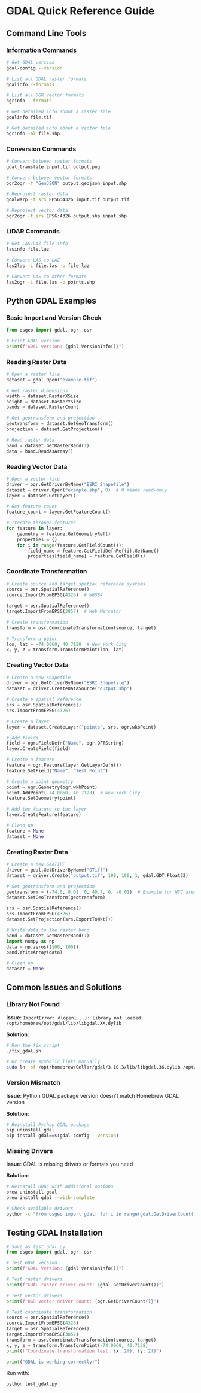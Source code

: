 # GDAL Quick Reference Guide

## Command Line Tools

### Information Commands

```bash
# Get GDAL version
gdal-config --version

# List all GDAL raster formats
gdalinfo --formats

# List all OGR vector formats
ogrinfo --formats

# Get detailed info about a raster file
gdalinfo file.tif

# Get detailed info about a vector file
ogrinfo -al file.shp
```

### Conversion Commands

```bash
# Convert between raster formats
gdal_translate input.tif output.png

# Convert between vector formats
ogr2ogr -f "GeoJSON" output.geojson input.shp

# Reproject raster data
gdalwarp -t_srs EPSG:4326 input.tif output.tif

# Reproject vector data
ogr2ogr -t_srs EPSG:4326 output.shp input.shp
```

### LiDAR Commands

```bash
# Get LAS/LAZ file info
lasinfo file.laz

# Convert LAS to LAZ
las2las -i file.las -o file.laz

# Convert LAS to other formats
las2ogr -i file.las -o points.shp
```

## Python GDAL Examples

### Basic Import and Version Check

```python
from osgeo import gdal, ogr, osr

# Print GDAL version
print(f"GDAL version: {gdal.VersionInfo()}")
```

### Reading Raster Data

```python
# Open a raster file
dataset = gdal.Open("example.tif")

# Get raster dimensions
width = dataset.RasterXSize
height = dataset.RasterYSize
bands = dataset.RasterCount

# Get geotransform and projection
geotransform = dataset.GetGeoTransform()
projection = dataset.GetProjection()

# Read raster data
band = dataset.GetRasterBand(1)
data = band.ReadAsArray()
```

### Reading Vector Data

```python
# Open a vector file
driver = ogr.GetDriverByName("ESRI Shapefile")
dataset = driver.Open("example.shp", 0)  # 0 means read-only
layer = dataset.GetLayer()

# Get feature count
feature_count = layer.GetFeatureCount()

# Iterate through features
for feature in layer:
    geometry = feature.GetGeometryRef()
    properties = {}
    for i in range(feature.GetFieldCount()):
        field_name = feature.GetFieldDefnRef(i).GetName()
        properties[field_name] = feature.GetField(i)
```

### Coordinate Transformation

```python
# Create source and target spatial reference systems
source = osr.SpatialReference()
source.ImportFromEPSG(4326)  # WGS84

target = osr.SpatialReference()
target.ImportFromEPSG(3857)  # Web Mercator

# Create transformation
transform = osr.CoordinateTransformation(source, target)

# Transform a point
lon, lat = -74.0060, 40.7128  # New York City
x, y, z = transform.TransformPoint(lon, lat)
```

### Creating Vector Data

```python
# Create a new shapefile
driver = ogr.GetDriverByName("ESRI Shapefile")
dataset = driver.CreateDataSource("output.shp")

# Create a spatial reference
srs = osr.SpatialReference()
srs.ImportFromEPSG(4326)

# Create a layer
layer = dataset.CreateLayer("points", srs, ogr.wkbPoint)

# Add fields
field = ogr.FieldDefn("Name", ogr.OFTString)
layer.CreateField(field)

# Create a feature
feature = ogr.Feature(layer.GetLayerDefn())
feature.SetField("Name", "Test Point")

# Create a point geometry
point = ogr.Geometry(ogr.wkbPoint)
point.AddPoint(-74.0060, 40.7128)  # New York City
feature.SetGeometry(point)

# Add the feature to the layer
layer.CreateFeature(feature)

# Clean up
feature = None
dataset = None
```

### Creating Raster Data

```python
# Create a new GeoTIFF
driver = gdal.GetDriverByName("GTiff")
dataset = driver.Create("output.tif", 100, 100, 1, gdal.GDT_Float32)

# Set geotransform and projection
geotransform = (-74.0, 0.01, 0, 40.7, 0, -0.01)  # Example for NYC area
dataset.SetGeoTransform(geotransform)

srs = osr.SpatialReference()
srs.ImportFromEPSG(4326)
dataset.SetProjection(srs.ExportToWkt())

# Write data to the raster band
band = dataset.GetRasterBand(1)
import numpy as np
data = np.zeros((100, 100))
band.WriteArray(data)

# Clean up
dataset = None
```

## Common Issues and Solutions

### Library Not Found

**Issue**: `ImportError: dlopen(...): Library not loaded: /opt/homebrew/opt/gdal/lib/libgdal.XX.dylib`

**Solution**:
```bash
# Run the fix script
./fix_gdal.sh

# Or create symbolic links manually
sudo ln -sf /opt/homebrew/Cellar/gdal/3.10.3/lib/libgdal.36.dylib /opt/homebrew/opt/gdal/lib/libgdal.36.dylib
```

### Version Mismatch

**Issue**: Python GDAL package version doesn't match Homebrew GDAL version

**Solution**:
```bash
# Reinstall Python GDAL package
pip uninstall gdal
pip install gdal==$(gdal-config --version)
```

### Missing Drivers

**Issue**: GDAL is missing drivers or formats you need

**Solution**:
```bash
# Reinstall GDAL with additional options
brew uninstall gdal
brew install gdal --with-complete

# Check available drivers
python -c "from osgeo import gdal; for i in range(gdal.GetDriverCount()): print(gdal.GetDriver(i).GetDescription())"
```

## Testing GDAL Installation

```python
# Save as test_gdal.py
from osgeo import gdal, ogr, osr

# Test GDAL version
print(f"GDAL version: {gdal.VersionInfo()}")

# Test raster drivers
print(f"GDAL raster driver count: {gdal.GetDriverCount()}")

# Test vector drivers
print(f"OGR vector driver count: {ogr.GetDriverCount()}")

# Test coordinate transformation
source = osr.SpatialReference()
source.ImportFromEPSG(4326)
target = osr.SpatialReference()
target.ImportFromEPSG(3857)
transform = osr.CoordinateTransformation(source, target)
x, y, z = transform.TransformPoint(-74.0060, 40.7128)
print(f"Coordinate transformation test: {x:.2f}, {y:.2f}")

print("GDAL is working correctly!")
```

Run with:
```bash
python test_gdal.py
```
